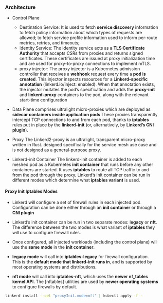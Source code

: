 ### Architecture

* Control Plane
  * Destination Service:
    It is used to fetch **service discovery** information to fetch policy information about which types of requests are allowed; to fetch service profile information used to inform per-route metrics, retries, and timeouts; 
  * Identity Service:
    The identity service acts as a **TLS Certificate Authority** that accepts CSRs from proxies and returns signed certificates. These certificates are issued at proxy initialization time and are used for proxy-to-proxy connections to implement mTLS.
  * proxy injector:
    The proxy injector is a Kubernetes admission controller that receives a **webhook** request every time a **pod is created**. This injector inspects resources for a **Linkerd-specific annotation** (linkerd.io/inject: enabled). When that annotation exists, the injector mutates the pod’s specification and adds the **proxy-init** and **linkerd-proxy** containers to the pod, along with the relevant start-time configuration

* Data Plane
comprises ultralight micro-proxies which are deployed as **sidecar containers inside application pods**
These proxies transparently intercept TCP connections to and from each pod, thanks to **iptables** rules put in place by the **linkerd-init** (or, alternatively, by **Linkerd’s CNI plugin**).

* Proxy
The Linkerd2-proxy is an ultralight, transparent micro-proxy written in Rust.
designed specifically for the service mesh use case and is not designed as a general-purpose proxy.

* Linkerd-init Container
The linkerd-init container is added to each meshed pod as a Kubernetes **init container** that runs before any other containers are started. It uses **iptables** to route all TCP traffic to and from the pod through the proxy. Linkerd’s init container can be run in different modes which determine what **iptables variant** is used.

#### Proxy Init Iptables Modes

* Linkerd will configure a set of firewall rules in each injected pod. Configuration can be done either through an **init container** or through a **CNI plugin**
* Linkerd’s init container can be run in two separate modes: **legacy** or **nft**. The difference between the two modes is what variant of **iptables** they will use to configure firewall rules.
* Once configured, all injected workloads (including the control plane) will use the **same mode** in the **init container**.


* **legacy mode** will call into **iptables-legacy** for firewall configuration. This is the **default mode that linkerd-init runs in**, and is supported by most operating systems and distributions.
* **nft mode** will call into **iptables-nft**, which uses the **newer nf_tables kernel API**. The [nftables] utilities are used by **newer operating systems** to configure firewalls by default.

```bash
linkerd install --set "proxyInit.mode=nft" | kubectl apply -f -
```

